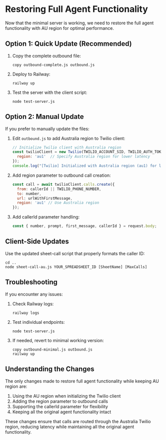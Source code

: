 # Restoring Full Agent Functionality

Now that the minimal server is working, we need to restore the full agent functionality with AU region for optimal performance.

## Option 1: Quick Update (Recommended)

1. Copy the complete outbound file:
   ```
   copy outbound-complete.js outbound.js
   ```

2. Deploy to Railway:
   ```
   railway up
   ```

3. Test the server with the client script:
   ```
   node test-server.js
   ```

## Option 2: Manual Update

If you prefer to manually update the files:

1. Edit `outbound.js` to add Australia region to Twilio client:
   ```javascript
   // Initialize Twilio client with Australia region
   const twilioClient = new Twilio(TWILIO_ACCOUNT_SID, TWILIO_AUTH_TOKEN, {
     region: 'au1'  // Specify Australia region for lower latency
   });
   console.log("[Twilio] Initialized with Australia region (au1) for lower latency");
   ```

2. Add region parameter to outbound call creation:
   ```javascript
   const call = await twilioClient.calls.create({
     from: callerId || TWILIO_PHONE_NUMBER,
     to: number,
     url: urlWithFirstMessage,
     region: 'au1' // Use Australia region
   });
   ```

3. Add callerId parameter handling:
   ```javascript
   const { number, prompt, first_message, callerId } = request.body;
   ```

## Client-Side Updates

Use the updated sheet-call script that properly formats the caller ID:

```
cd ..
node sheet-call-au.js YOUR_SPREADSHEET_ID [SheetName] [MaxCalls]
```

## Troubleshooting

If you encounter any issues:

1. Check Railway logs:
   ```
   railway logs
   ```

2. Test individual endpoints:
   ```
   node test-server.js
   ```

3. If needed, revert to minimal working version:
   ```
   copy outbound-minimal.js outbound.js
   railway up
   ```

## Understanding the Changes

The only changes made to restore full agent functionality while keeping AU region are:

1. Using the AU region when initializing the Twilio client
2. Adding the region parameter to outbound calls
3. Supporting the callerId parameter for flexibility
4. Keeping all the original agent functionality intact

These changes ensure that calls are routed through the Australia Twilio region, reducing latency while maintaining all the original agent functionality.
